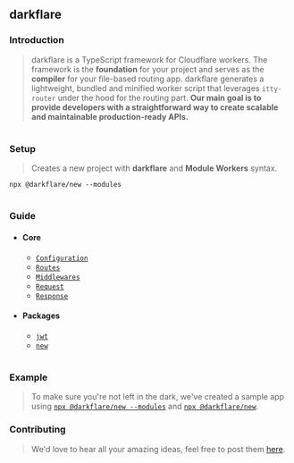 ## darkflare

### Introduction

> darkflare is a TypeScript framework for Cloudflare workers. The framework is the **foundation** for your project and serves as the **compiler** for your file-based routing app. darkflare generates a lightweight, bundled and minified worker script that leverages `itty-router` under the hood for the routing part. **Our main goal is to provide developers with a straightforward way to create scalable and maintainable production-ready APIs.**

#

### Setup

> Creates a new project with **darkflare** and **Module Workers** syntax.

```sh-session
npx @darkflare/new --modules
```

#

### Guide

- #### Core
  - [`Configuration`](https://github.com/azurydev/darkflare/blob/canary/guide/configuration.md)
  - [`Routes`](https://github.com/azurydev/darkflare/blob/canary/guide/routes.md)
  - [`Middlewares`](https://github.com/azurydev/darkflare/blob/canary/guide/middlewares.md)
  - [`Request`](https://github.com/azurydev/darkflare/blob/canary/guide/request.md)
  - [`Response`](https://github.com/azurydev/darkflare/blob/canary/guide/response.md)

- #### Packages
  - [`jwt`](https://github.com/azurydev/darkflare/blob/canary/guide/packages/jwt.md)
  - [`new`](https://github.com/azurydev/darkflare/blob/canary/guide/packages/new.md)

#

### Example

> To make sure you're not left in the dark, we've created a sample app using [`npx @darkflare/new --modules`](sample-modules-app) and [`npx @darkflare/new`](sample-app).

### Contributing

> We'd love to hear all your amazing ideas, feel free to post them [here](https://github.com/azurydev/darkflare/issues/new/choose).
